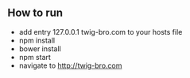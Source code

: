
## How to run
- add entry 127.0.0.1 twig-bro.com to your hosts file
- npm install
- bower install
- npm start
- navigate to http://twig-bro.com

